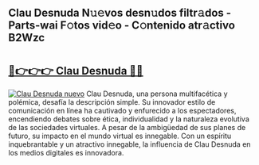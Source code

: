 ## Clau Desnuda N𝚞𝚎vos desn𝚞dos filtr𝚊dos - Parts-wai F𝚘tos vid𝚎o - C𝚘ntenido atr𝚊ctivo B2Wzc

# <h2><a href="http://mbdaja.tromn.icu/?c=Clau+Desnuda">🔗👉👉👉 Clau Desnuda 🔗🔗</a></h2>

[![Clau Desnuda nuevo](https://i.imgur.com/pEAQMta.gif)](http://mbdaja.tromn.icu/?c=Clau+Desnuda)
Clau Desnuda, una persona multifacética y polémica, desafía la descripción simple. Su innovador estilo de comunicación en línea ha cautivado y enfurecido a los espectadores, encendiendo debates sobre ética, individualidad y la naturaleza evolutiva de las sociedades virtuales. A pesar de la ambigüedad de sus planes de futuro, su impacto en el mundo virtual es innegable. Con un espíritu inquebrantable y un atractivo innegable, la influencia de Clau Desnuda en los medios digitales es innovadora.
